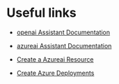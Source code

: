 # Useful links

- [openai Assistant Documentation](https://platform.openai.com/docs/assistants/overview)

- [azureai Assistant Documentation](https://learn.microsoft.com/en-us/javascript/api/overview/azure/openai-assistants-readme?view=azure-node-preview)

- [Create a Azureai Resource](https://portal.azure.com/#view/Microsoft_Azure_ProjectOxford/CognitiveServicesHub/~/OpenAI)

- [Create Azure Deployments](https://oai.azure.com/portal/abcb00d2df8a4bbea3282cf3f41e2908/deployment?tenantid=b1c14d5c-3625-45b3-a430-9552373a0c2f)
